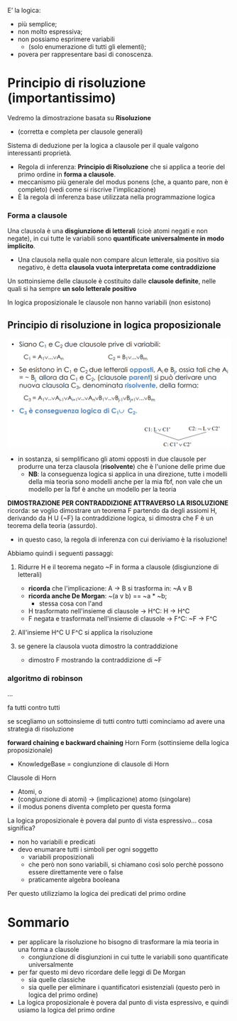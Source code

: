 E’ la logica:
- più semplice;
- non molto espressiva;
- non possiamo esprimere variabili 
    - (solo enumerazione di tutti gli elementi);
- povera per rappresentare basi di conoscenza.


# Principio di risoluzione (importantissimo)
Vedremo la dimostrazione basata su **Risoluzione**
- (corretta e completa per clausole generali)

Sistema di deduzione per la logica a clausole per il quale valgono interessanti proprietà.
- Regola di inferenza: **Principio di Risoluzione** che si applica a teorie del primo ordine in **forma a clausole**. 
- meccanismo più generale del modus ponens (che, a quanto pare, non è completo) (vedi come si riscrive l'implicazione)
- È la regola di inferenza base utilizzata nella programmazione logica

### Forma a clausole
Una clausola è una **disgiunzione di letterali** (cioè atomi negati e non negate), in cui tutte le variabili sono **quantificate universalmente in modo implicito**. 
- Una clausola nella quale non compare alcun letterale, sia positivo sia negativo, è detta **clausola vuota interpretata come contraddizione**

Un sottoinsieme delle clausole è costituito dalle **clausole definite**, nelle quali si ha sempre **un solo letterale positivo**

In logica proposizionale le clausole non hanno variabili (non esistono)




## Principio di risoluzione in logica proposizionale
![alt text](immagini/principio_di_risoluzione.png)

- in sostanza, si semplificano gli atomi opposti in due clausole per produrre una terza clausola (**risolvente**) che è l'unione delle prime due
    - **NB**: la conseguenza logica si applica in una direzione, tutte i modelli della mia teoria sono modelli anche per la mia fbf, non vale che un modello per la fbf è anche un modello per la teoria

**DIMOSTRAZIONE PER CONTRADDIZIONE ATTRAVERSO LA RISOLUZIONE**
ricorda: se voglio dimostrare un teorema F partendo da degli assiomi H, derivando da H U {~F} la contraddizione logica, si dimostra che F è un teorema della teoria (assurdo).
- in questo caso, la regola di inferenza con cui deriviamo è la risoluzione!

Abbiamo quindi i seguenti passaggi:
1. Ridurre H e il teorema negato ~F in forma a clausole (disgiunzione di letterali)
    - **ricorda** che l'implicazione: A -> B si trasforma in:  ~A v B 
    - **ricorda anche De Morgan**: ~(a v b) == ~a * ~b;
        - stessa cosa con l'and
    - H trasformato nell'insieme di clausole            ->      H^C: H -> H^C
    - F negata e trasformata nell'insieme di clausole   ->      F^C: ~F -> F^C

2. All'insieme H^C U F^C si applica la risoluzione

3. se genere la clausola vuota dimostro la contraddizione
    - dimostro F mostrando la contraddizione di ~F



### algoritmo di robinson

...

fa tutti contro tutti

se scegliamo un sottoinsieme di tutti contro tutti cominciamo ad avere una strategia di risoluzione

**forward chaining e backward chaining**
Horn Form (sottinsieme della logica proposizionale)
- KnowledgeBase = congiunzione di clausole di Horn

Clausole di Horn
- Atomi, o
- (congiunzione di atomi) -> (implicazione) atomo (singolare)
- il modus ponens diventa completo per questa forma




La logica proposizionale è povera dal punto di vista espressivo... cosa significa?
- non ho variabili e predicati
- devo enumarare tutti i simboli per ogni soggetto 
    - variabili proposizionali
    - che però non sono variabili, si chiamano così solo perchè possono essere direttamente vere o false
    - praticamente algebra booleana

Per questo utilizziamo la logica dei predicati del primo ordine





# Sommario
- per applicare la risoluzione ho bisogno di trasformare la mia teoria in una forma a clausole
    - congiunzione di disgiunzioni in cui tutte le variabili sono quantificate universalmente
- per far questo mi devo ricordare delle leggi di De Morgan
    - sia quelle classiche 
    - sia quelle per eliminare i quantificatori esistenziali (questo però in logica del primo ordine)
- La logica proposizionale è povera dal punto di vista espressivo, e quindi usiamo la logica del primo ordine